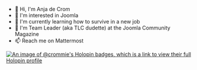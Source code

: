 - 👋 Hi, I'm Anja de Crom
- 👀 I'm interested in Joomla
- 🌱 I'm currently learning how to survive in a new job
- :sparkling_heart: I'm Team Leader (aka TLC dudette) at the Joomla Community Magazine
- 📫 Reach me on Mattermost

[![An image of @crommie's Holopin badges, which is a link to view their full Holopin profile](https://holopin.me/crommie)](https://holopin.io/@crommie)
<!---
crommie/crommie is a ✨ special ✨ repository because its `README.md` (this file) appears on your GitHub profile.
You can click the Preview link to take a look at your changes.
--->

